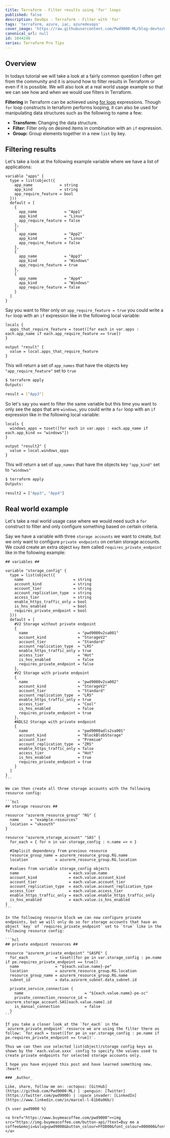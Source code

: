 ```yaml
---
title: Terraform - Filter results using 'for' loops
published: false
description: DevOps - Terraform - Filter with 'for'
tags: 'terraform, azure, iac, azuredevops'
cover_image: 'https://raw.githubusercontent.com/Pwd9000-ML/blog-devto/main/posts/2022-DevOps-Terraform-Filter-With-For/assets/main-tf-tips.png'
canonical_url: null
id: 1044248
series: Terraform Pro Tips
---
```


## Overview

In todays tutorial we will take a look at a fairly common question I often get from the community and it is around how to filter results in Terraform or even if it is possible. We will also look at a real world usage example so that we can see how and when we would use filters in Terraform.

**Filtering** in Terraform can be achieved using [for loop](https://www.terraform.io/language/expressions/for) expressions. Though `for` loop constructs in terraform performs looping, it can also be used for manipulating data structures such as the following to name a few:

- **Transform:** Changing the data structure.
- **Filter:** Filter only on desired items in combination with an `if` expression.
- **Group:** Group elements together in a new `list` by key.

## Filtering results

Let's take a look at the following example variable where we have a list of applications:

```hcl
variable "apps" {
  type = list(object({
    app_name            = string
    app_kind            = string
    app_require_feature = bool
  }))
  default = [
    {
      app_name            = "App1"
      app_kind            = "Linux"
      app_require_feature = false
    },
    {
      app_name            = "App2"
      app_kind            = "Linux"
      app_require_feature = false
    },
    {
      app_name            = "App3"
      app_kind            = "Windows"
      app_require_feature = true
    },
    {
      app_name            = "App4"
      app_kind            = "Windows"
      app_require_feature = false
    }
  ]
}
```

Say you want to filter only on `app_require_feature = true` you could write a `for` loop with an `if` expression like in the following local variable:

```hcl
locals {
  apps_that_require_feature = toset([for each in var.apps : each.app_name if each.app_require_feature == true])
}

output "result" {
  value = local.apps_that_require_feature
}
```

This will return a set of `app_names` that have the objects key `"app_require_feature"` set to `true`

```sh
$ terraform apply
Outputs:

result = ["App3"]
```

So let's say you want to filter the same variable but this time you want to only see the apps that are `windows`, you could write a `for` loop with an `if` expression like in the following local variable:

```hcl
locals {
  windows_apps = toset([for each in var.apps : each.app_name if each.app_kind == "windows"])
}

output "result2" {
  value = local.windows_apps
}
```

This will return a set of `app_names` that have the objects key `"app_kind"` set to `"windows"`

```sh
$ terraform apply
Outputs:

result2 = ["App3", "App4"]
```

## Real world example

Let's take a real world usage case where we would need such a `for` construct to filter and only configure something based on certain criteria.

Say we have a variable with three `storage accounts` we want to create, but we only want to configure `private endpoints` on certain storage accounts. We could create an extra object `key` item called `requires_private_endpoint` like in the following example:

````hcl
## variables ##

variable "storage_config" {
  type = list(object({
    name                      = string
    account_kind              = string
    account_tier              = string
    account_replication_type  = string
    access_tier               = string
    enable_https_traffic_only = bool
    is_hns_enabled            = bool
    requires_private_endpoint = bool
  }))
  default = [
    #V2 Storage without private endpoint
    {
      name                      = "pwd9000v2sa001"
      account_kind              = "StorageV2"
      account_tier              = "Standard"
      account_replication_type  = "LRS"
      enable_https_traffic_only = true
      access_tier               = "Hot"
      is_hns_enabled            = false
      requires_private_endpoint = false
    },
    #V2 Storage with private endpoint
    {
      name                      = "pwd9000v2sa002"
      account_kind              = "StorageV2"
      account_tier              = "Standard"
      account_replication_type  = "LRS"
      enable_https_traffic_only = true
      access_tier               = "Cool"
      is_hns_enabled            = false
      requires_private_endpoint = true
    },
    #ADLS2 Storage with private endpoint
    {
      name                      = "pwd9000adls2sa001"
      account_kind              = "BlockBlobStorage"
      account_tier              = "Premium"
      account_replication_type  = "ZRS"
      enable_https_traffic_only = false
      access_tier               = "Hot"
      is_hns_enabled            = true
      requires_private_endpoint = true
    }
  ]
}
```

We can then create all three storage accounts with the following resource config:

```hcl
## storage resources ##

resource "azurerm_resource_group" "RG" {
  name     = "example-resources"
  location = "uksouth"
}

resource "azurerm_storage_account" "SAS" {
  for_each = { for n in var.storage_config : n.name => n }

  #Implicit dependency from previous resource
  resource_group_name = azurerm_resource_group.RG.name
  location            = azurerm_resource_group.RG.location

  #values from variable storage_config objects
  name                      = each.value.name
  account_kind              = each.value.account_kind
  account_tier              = each.value.account_tier
  account_replication_type  = each.value.account_replication_type
  access_tier               = each.value.access_tier
  enable_https_traffic_only = each.value.enable_https_traffic_only
  is_hns_enabled            = each.value.is_hns_enabled
}
```

In the following resource block we can now configure private endpoints, but we will only do so for storage accounts that have an object `key` of `requires_private_endpoint` set to `true` like in the following resource config:

```hcl
## private endpoint resources ##

resource "azurerm_private_endpoint" "SASPE" {
  for_each            = toset([for pe in var.storage_config : pe.name if pe.requires_private_endpoint == true])
  name                = "${each.value.name}-pe"
  location            = azurerm_resource_group.RG.location
  resource_group_name = azurerm_resource_group.RG.name
  subnet_id           = data.azurerm_subnet.data_subnet.id

  private_service_connection {
    name                           = "${each.value.name}-pe-sc"
    private_connection_resource_id = azurerm_storage_account.SAS[each.value.name].id
    is_manual_connection           = false
  }
```

If you take a closer look at the `for_each` in the `azurerm_private_endpoint` resource we are using the filter there as follow: `for_each = toset([for pe in var.storage_config : pe.name if pe.requires_private_endpoint == true])`.

Thus we can then use selected list(object)/storage config keys as shown by the `each.value.xxxx` config to specify the values used to create private endpoints for selected storage accounts only.

I hope you have enjoyed this post and have learned something new. :heart:

### _Author_

Like, share, follow me on: :octopus: [GitHub](https://github.com/Pwd9000-ML) | :penguin: [Twitter](https://twitter.com/pwd9000) | :space_invader: [LinkedIn](https://www.linkedin.com/in/marcel-l-61b0a96b/)

{% user pwd9000 %}

<a href="https://www.buymeacoffee.com/pwd9000"><img src="https://img.buymeacoffee.com/button-api/?text=Buy me a coffee&emoji=&slug=pwd9000&button_colour=FFDD00&font_colour=000000&font_family=Cookie&outline_colour=000000&coffee_colour=ffffff"></a>
````
